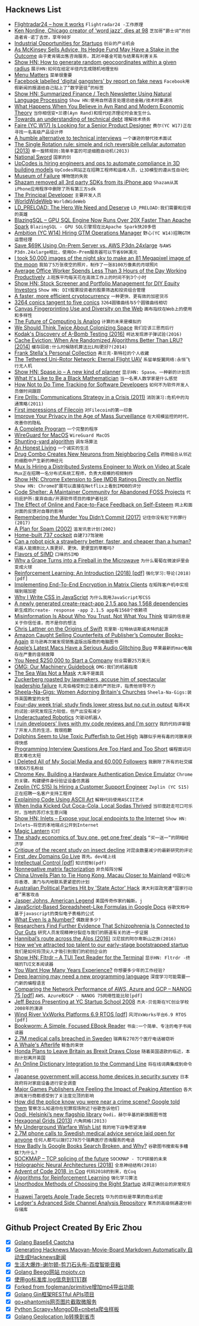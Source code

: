 ## Hacknews List


- [Flightradar24 – how it works](https://habr.com/en/post/440596/)  `Flightradar24 -工作原理`
- [Ken Nordine, Chicago creator of ‘word jazz’, dies at 98](https://www.chicagotribune.com/entertainment/ct-ent-ken-nordine-dead-0217-story.html)  `芝加哥“爵士词”的创造者肯·诺丁去世，享年98岁`
- [Industrial Opportunities for Startups](https://combientfoundry.com)  `创业的产业机会`
- [As McKinsey Sells Advice, Its Hedge Fund May Have a Stake in the Outcome](https://www.nytimes.com/2019/02/19/business/mckinsey-hedge-fund.html)  `由于麦肯锡出售咨询服务，其对冲基金可能与结果有利害关系`
- [Show HN: How to generate random geocoordinates within a given radius](https://jordinl.com/posts/2019-02-15-how-to-generate-random-geocoordinates-within-given-radius)  `展示HN:如何在给定半径内生成随机地理坐标`
- [Menu Matters](https://lareviewofbooks.org/article/menu-matters-on-alison-pearlmans-may-we-suggest/)  `菜单很重要`
- [Facebook labelled &#39;digital gangsters&#39; by report on fake news](https://www.theguardian.com/technology/2019/feb/18/facebook-fake-news-investigation-report-regulation-privacy-law-dcms)  `Facebook用假新闻的报道给自己贴上了“数字匪徒”的标签`
- [Show HN: Summarized Finance / Tech Newsletter Using Natural Language Processing](http://getthecrypt.com/how-it-works)  `Show HN:使用自然语言处理总结金融/技术时事通讯`
- [What Happens When You Believe in Ayn Rand and Modern Economic Theory](http://evonomics.com/what-happens-when-you-believe-in-ayn-rand-and-modern-economic-theory/?sfns=mo)  `当你相信安•兰德(Ayn Rand)和现代经济理论时会发生什么`
- [Towards an understanding of technical debt](https://kellanem.com/notes/towards-an-understanding-of-technical-debt)  `理解技术债务`
- [Faire (YC W17) Is Looking for a Senior Product Designer](https://boards.greenhouse.io/indigofair/jobs/4074505002?gh_jid=4074505002)  `费尔(YC W17)正在寻找一名高级产品设计师`
- [A humble alternative to technical interviews](https://blog.zachwf.com/2019/02/a-humble-alternative-to-technical.html)  `一个谦逊的替代技术面试`
- [The Single Rotation rule: simple and rich reversible cellular automaton (2013)](http://dmishin.blogspot.com/2013/11/the-single-rotation-rule-remarkably.html)  `单一旋转规则:简单丰富的可逆细胞自动机(2013)`
- [National Sword](https://99percentinvisible.org/episode/national-sword/)  `国家的剑`
- [UpCodes is hiring engineers and ops to automate compliance in 3D building models](https://up.codes/careers)  `UpCodes网站正在招聘工程师和运维人员，让3D模型的遵从性自动化`
- [Museum of Failure](http://museumoffailure.se/)  `博物馆的失败`
- [Shazam removed all 3rd party SDKs from its iPhone app](https://blog.appfigures.com/shazam-for-ios-sheds-3rd-party-sdks/)  `Shazam从其iPhone应用程序中删除了所有第三方sdk`
- [The Principal Developer](https://sizovs.net/2019/02/15/the-principal-developer/?new=true)  `主要开发人员`
- [WorldWideWeb](https://adactio.com/journal/14821)  `WorldWideWeb`
- [LD_PRELOAD: The Hero We Need and Deserve](https://blog.jessfraz.com/post/ld_preload/)  `LD_PRELOAD:我们需要和应得的英雄`
- [BlazingSQL – GPU SQL Engine Now Runs Over 20X Faster Than Apache Spark](https://blog.blazingdb.com/blazingsql-the-gpu-sql-engine-now-runs-over-20x-faster-than-apache-spark-1b0bffc990a9)  `BlazingSQL - GPU SQL引擎现在比Apache Spark快20多倍`
- [Ambition (YC W14) Hiring GTM Operations Manager](https://ambition.com/career/opportunity/gtm-operations-manager/)  `野心(YC W14)招聘GTM运营经理`
- [Save $69K Using On-Prem Server vs. AWS P3dn.24xlarge](https://lambdalabs.com/blog/8-v100-server-on-prem-vs-p3-instance-tco-analysis-cost-comparison/)  `与AWS P3dn.24xlarge相比，使用On-Prem服务器可以节省69K美元`
- [I took 50,000 images of the night sky to make an 81 Megapixel image of the moon](https://www.reddit.com/r/space/comments/arer0k/i_took_nearly_50000_images_of_the_night_sky_to/)  `我拍了5万张夜空的照片，制作了一张8100万像素的月球照片`
- [Average Office Worker Spends Less Than 3 Hours of the Day Working Productively](https://www.vouchercloud.com/resources/office-worker-productivity)  `上班族平均每天花在高效工作上的时间不到3个小时`
- [Show HN: Stock Screener and Portfolio Management for DIY Equity Investors](https://eqzen.com/)  `Show HN: DIY股票投资者的股票筛选和投资组合管理`
- [A faster, more efficient cryptocurrency](http://news.mit.edu/2019/vault-faster-more-efficient-cryptocurrency-0124)  `一种更快、更有效的加密货币`
- [3264 conics tangent to five conics](https://www.juliahomotopycontinuation.org/3264/)  `3264圆锥曲线与5个圆锥曲线相切`
- [Canvas Fingerprinting Use and Diversity on the Web](https://antoinevastel.com/browser%20fingerprinting/2019/02/19/canvas-fingerprint-on-the-web.html)  `画布指纹在Web上的使用和多样性`
- [The Future of Computing Is Analog](https://medium.com/s/story/the-future-of-computing-is-analog-e758471fbfe1)  `计算的未来是模拟的`
- [We Should Think Twice About Colonizing Space](http://nautil.us/blog/-why-we-should-think-twice-about-colonizing-space)  `我们应该三思而后行`
- [Kodak&#39;s Discovery of A-Bomb Testing (2016)](https://www.popularmechanics.com/science/energy/a21382/how-kodak-accidentally-discovered-radioactive-fallout/)  `柯达发现原子弹试验(2016)`
- [Cache Eviction: When Are Randomized Algorithms Better Than LRU? (2014)](http://danluu.com/2choices-eviction/)  `缓存回收:什么时候随机算法比LRU更好?(2014)`
- [Frank Stella&#39;s Personal Collection](https://www.nytimes.com/2019/02/17/arts/design/frank-stella-black-paintings.html)  `弗兰克·斯特拉的个人收藏`
- [The Tethered Uni-Rotor Network: Eternal Flight UAV](https://turnuav.com/)  `系留单旋翼网络:永恒飞行无人机`
- [Show HN: Spase.io – A new kind of planner](http://spase.io/?in=hackernews)  `显示HN: Spase。一种新的计划员`
- [What It&#39;s Like to Be a Black Mathematician](https://www.nytimes.com/2019/02/18/us/edray-goins-black-mathematicians.html)  `当一名黑人数学家是什么感觉`
- [How Not to Do Time Tracking for Software Developers](https://www.7pace.com/blog/developer-time-tracking-fails)  `如何不为软件开发人员做时间跟踪`
- [Fire Drills: Communications Strategy in a Crisis (2011)](https://alistapart.com/article/fire-drills-communications-strategy-in-a-crisis)  `消防演习:危机中的沟通策略(2011)`
- [First impressions of Filecoin](https://gergely.imreh.net/blog/2019/02/first-impressions-of-filecoin/)  `对Filecoin的第一印象`
- [Improve Your Privacy in the Age of Mass Surveillance](https://web.archive.org/web/20181107150700/https://iotdarwinaward.com/post/improve-your-privacy-in-age-of-mass-surveillance/)  `在大规模监控的时代，改善你的隐私`
- [A Complete Program](http://richardmavis.info/a-complete-program)  `一个完整的程序`
- [WireGuard for MacOS](https://lists.zx2c4.com/pipermail/wireguard/2019-February/003853.html)  `WireGuard MacOS`
- [Shunting-yard algorithm](https://en.wikipedia.org/wiki/Shunting-yard_algorithm)  `调车场算法`
- [An Honest Living](https://stevesalaita.com/an-honest-living/)  `一个诚实的生活`
- [Drug Combo Creates New Neurons from Neighboring Cells](https://www.technologynetworks.com/neuroscience/news/drug-combo-creates-new-neurons-from-neighboring-cells-315118)  `药物组合从邻近的细胞中产生新的神经元`
- [Mux Is Hiring a Distributed Systems Engineer to Work on Video at Scale](https://boards.greenhouse.io/mux/jobs/4195729002)  `Mux正在招聘一名分布式系统工程师，负责大规模的视频制作`
- [Show HN: Chrome Extension to See IMDB Ratings Directly on Netflix](https://chrome.google.com/webstore/detail/imdb-ratings-on-netflix/ohonjgnjobblbhfeamidafpnbkppbljh)  `Show HN: Chrome扩展可以直接在Netflix上看到IMDB的评分`
- [Code Shelter: A Maintainer Community for Abandoned FOSS Projects](https://www.codeshelter.co/)  `代码庇护所:废弃自由/开源软件项目的维护者社区`
- [The Effect of Online and Face-to-Face Feedback on Self-Esteem](https://urbanwomanmag.com/the-effect-of-online-face-to-face-feedback-on-self-esteem/)  `网上和面对面的反馈对自尊的影响`
- [Remembering the Murder You Didn’t Commit (2017)](https://www.newyorker.com/magazine/2017/06/19/remembering-the-murder-you-didnt-commit)  `记住你没有犯下的罪行(2017)`
- [A Plan for Spam (2002)](http://www.paulgraham.com/spam.html)  `滥发讯息计划(2002)`
- [Home-built 737 cockpit](https://www.flightdeck737.be/en/pc/visuals)  `自建737驾驶舱`
- [Can a robot pick a strawberry better, faster, and cheaper than a human?](https://www.washingtonpost.com/news/national/wp/2019/02/17/feature/inside-the-race-to-replace-farmworkers-with-robots/)  `机器人能摘到比人类更好、更快、更便宜的草莓吗?`
- [Flavors of SIMD](https://zeuxcg.org/2019/02/17/flavors-of-simd/)  `口味的SIMD`
- [Why a Grape Turns into a Fireball in the Microwave](https://www.wired.com/story/why-a-grape-turns-into-a-fireball-in-a-microwave/)  `为什么葡萄在微波炉里会变成火球`
- [Reinforcement Learning: An Introduction (2018) [pdf]](http://incompleteideas.net/book/RLbook2018.pdf)  `强化学习:导论(2018)[pdf]`
- [Implementing End-To-End Encryption in Matrix Clients](https://matrix.org/docs/guides/e2e_implementation.html)  `在矩阵客户机中实现端到端加密`
- [Why I Write CSS in JavaScript](https://mxstbr.com/thoughts/css-in-js/)  `为什么我用JavaScript写CSS`
- [A newly generated create-react-app 2.1.5 app has 1,568 dependencies](https://twitter.com/garybernhardt/status/1097307043881308161)  `新生成的create- response -app 2.1.5 app有1568个依赖项`
- [Misinformation Is About Who You Trust, Not What You Think](http://nautil.us/issue/69/patterns/why-misinformation-is-about-who-you-trust-not-what-you-think)  `错误的信息是关于你信任谁，而不是你的想法`
- [Chris Lattner on the Origins of Swift](https://oleb.net/2019/chris-lattner-swift-origins/)  `克里斯·拉特纳谈斯威夫特的起源`
- [Amazon Caught Selling Counterfeits of Publisher’s Computer Books–Again](https://arstechnica.com/information-technology/2019/02/amazon-caught-selling-counterfeits-of-publishers-computer-books-again/)  `亚马逊再次被发现销售盗版出版商的电脑图书`
- [Apple’s Latest Macs Have a Serious Audio Glitching Bug](http://cdm.link/2019/02/apple-2018-glitch/)  `苹果最新的mac电脑存在严重的音频故障`
- [You Need $250,000 to Start a Company](https://medium.com/@jproco/you-need-250-000-to-start-a-company-886298e8cf7e)  `创业需要25万美元`
- [OMG: Our Machinery Guidebook](https://ourmachinery.com/files/guidebook.md.html)  `OMG:我们的机器指南`
- [The Sea Was Not a Mask](https://reallifemag.com/dispatches/the-sea-was-not-a-mask)  `大海不是面具`
- [Zuckerberg roasted by lawmakers, accuse him of spectacular leadership failure](https://www.businessinsider.com/facebook-ceo-mark-zuckerberg-humiliated-by-damian-collins-committee-2019-2)  `扎克伯格受到立法者的严厉批评，指责他领导不力`
- [Sheela-Na-Gigs: Women Adorning Britain&#39;s Churches](https://www.bbc.co.uk/news/uk-england-45116614)  `Sheela-Na-Gigs:装饰英国教堂的女性`
- [Four-day week trial: study finds lower stress but no cut in output](https://www.theguardian.com/money/2019/feb/19/four-day-week-trial-study-finds-lower-stress-but-no-cut-in-output)  `每周4天的试验:研究发现压力较低，但产出没有减少`
- [Underactuated Robotics](http://underactuated.csail.mit.edu/underactuated.html)  `欠驱动机器人`
- [I ruin developers’ lives with my code reviews and I&#39;m sorry](https://habr.com/en/post/440736/)  `我的代码评审毁了开发人员的生活，我很抱歉`
- [Dolphins Seem to Use Toxic Pufferfish to Get High](https://www.smithsonianmag.com/smart-news/dolphins-seem-to-use-toxic-pufferfish-to-get-high-180948219/)  `海豚似乎用有毒的河豚来获得快感`
- [Programming Interview Questions Are Too Hard and Too Short](https://triplebyte.com/blog/interview-questions-are-too-hard-and-too-short)  `编程面试问题太难也太短`
- [I Deleted All of My Social Media and 60,000 Followers](https://petapixel.com/2019/02/19/why-i-deleted-all-of-my-social-media-and-60000-followers/)  `我删除了所有的社交媒体和6万名粉丝`
- [Chrome Key. Building a Hardware Authentication Device Emulator](https://blog.joaopeixoto.net/chrome-key-an-extension-story/)  `Chrome的关键。构建硬件身份验证设备仿真器`
- [Zeplin (YC S15) Is Hiring a Customer Support Engineer](https://jobs.lever.co/zeplin/2a71cad3-f7c7-4e08-a4f6-0f825d6ff4f9)  `Zeplin (YC S15)正在招聘一名客户支持工程师`
- [Explaining Code Using ASCII Art](https://blog.regehr.org/archives/1653)  `解释代码使用ASCII艺术`
- [When India Kicked Out Coca-Cola, Local Sodas Thrived](https://www.atlasobscura.com/articles/what-is-thums-up)  `当印度赶走可口可乐时，当地的苏打水生意兴隆`
- [Show HN: Inlets – Expose your local endpoints to the Internet](https://github.com/alexellis/inlets)  `Show HN: Inlets—将您的本地端点公开到Internet`
- [Magic Lantern](https://www.magiclantern.fm/)  `幻灯`
- [The shady economics of ‘buy one, get one free’ deals](https://thehustle.co/are-buy-one-get-one-free-deals-worth-it/)  `“买一送一”的阴暗经济学`
- [Critique of the recent study on insect decline](https://ecologyisnotadirtyword.com/2019/02/16/insectageddon-is-a-great-story-but-what-are-the-facts/)  `对昆虫数量减少的最新研究的评论`
- [First .dev Domains Go Live](https://blog.google/technology/developers/hello-dev/)  `首先。dev域上线`
- [Intellectual Control [pdf]](https://ieeexplore.ieee.org/stamp/stamp.jsp?tp=&amp;arnumber=8611447)  `知识控制(pdf)`
- [Nonnegative matrix factorization](https://blog.acolyer.org/2019/02/18/the-why-and-how-of-nonnegative-matrix-factorization/)  `非负矩阵分解`
- [China Unveils Plan to Tie Hong Kong, Macau Closer to Mainland](https://www.bloomberg.com/news/articles/2019-02-18/china-unveils-plan-to-tie-hong-kong-macau-closer-to-mainland)  `中国公布将香港、澳门与内地联系更紧密的计划`
- [Australian Political Parties Hit by &#39;State Actor&#39; Hack](https://www.bbc.com/news/world-australia-47274663)  `澳大利亚政党遭“国家行动者”黑客攻击`
- [Jasper Johns, American Legend](https://www.nytimes.com/2019/02/18/t-magazine/jasper-johns.html)  `美国传奇作家约翰斯。j`
- [JavaScript-Based Spreadsheet-Like Formulas in Google Docs](https://chrome.google.com/webstore/detail/formulas-for-google-docs/kgjbgmonlnhglokmfnpnklegakfknbeh)  `谷歌文档中基于javascript的类似电子表格的公式`
- [What Even Is a Number?](https://notebook.drmaciver.com/posts/2019-02-18-08:58.html)  `偶数是多少?`
- [Researchers Find Further Evidence That Schizophrenia Is Connected to Our Guts](http://blogs.discovermagazine.com/d-brief/2019/02/07/gut-bugs-may-shape-schizophrenia/#.XGtu1KSIaaO)  `研究人员发现精神分裂症与我们的肠道有关的进一步证据`
- [Hannibal’s route across the Alps (2016)](https://www.theguardian.com/science/2016/apr/03/where-muck-hannibals-elephants-alps-italy-bill-mahaney-york-university-toronto)  `汉尼拔的阿尔卑斯山之旅(2016)`
- [How we&#39;ve attracted top talent to our early-stage bootstrapped startup](https://canny.io/blog/startup-attract-top-talent/)  `我们是如何将顶尖人才吸引到我们的初创企业的`
- [Show HN: Fltrdr – A TUI Text Reader for the Terminal](https://github.com/octobanana/fltrdr)  `显示HN: Fltrdr -终端的TUI文本阅读器`
- [You Want How Many Years Experience?](https://howoldisit.glitch.me/)  `你想要多少年的工作经验?`
- [Deep learning may need a new programming language](https://venturebeat.com/2019/02/18/facebooks-chief-ai-scientist-deep-learning-may-need-a-new-programming-language/)  `深度学习可能需要一门新的编程语言`
- [Comparing the Network Performance of AWS, Azure and GCP – NANOG 75 [pdf]](https://pc.nanog.org/static/published/meetings/NANOG75/1909/20190218_Kesavan_Comparing_The_Network_v1.pdf)  `AWS、Azure和GCP - NANOG 75网络性能比较[pdf]`
- [Jeff Bezos Presenting at YC Startup School 2008](https://www.youtube.com/watch?v=6nKfFHuouzA)  `杰夫·贝佐斯在YC创业学校2008年的演讲`
- [Wind River VxWorks Platforms 6.9 RTOS [pdf]](https://www.windriver.com/products/product-notes/PN_VE_6_9_Platform_0311.pdf)  `风河VxWorks平台6.9 RTOS [pdf]`
- [Bookworm: A Simple, Focused EBook Reader](https://babluboy.github.io/bookworm/)  `书虫:一个简单、专注的电子书阅读器`
- [2.7M medical calls breached in Sweden](https://mobile.twitter.com/mikko/status/1097510234220826624?s=21)  `瑞典有270万个医疗电话被窃听`
- [A Whale&#39;s Afterlife](https://www.newyorker.com/science/elements/a-whales-afterlife)  `鲸鱼的来世`
- [Honda Plans to Leave Britain as Brexit Draws Close](https://www.nytimes.com/2019/02/18/business/brexit-honda.html)  `随着英国退欧的临近，本田计划离开英国`
- [An Online Dictionary Integration to the Command Line](https://github.com/Mckinsey666/Vocab)  `将在线词典集成到命令行`
- [Japanese government will access home devices in security survey](https://www3.nhk.or.jp/nhkworld/en/news/20190125_44/)  `日本政府将对家庭设备进行安全调查`
- [Major Games Publishers Are Feeling the Impact of Peaking Attention](https://www.midiaresearch.com/blog/major-games-publishers-are-feeling-the-impact-of-peaking-attention/)  `各大游戏发行商都感受到了关注度见顶的影响`
- [How did the police know you were near a crime scene? Google told them](https://www.mprnews.org/story/2019/02/07/google-location-police-search-warrants)  `警察怎么知道你在犯罪现场附近?谷歌告诉他们`
- [Oodi, Helsinki’s new flagship library](https://www.economist.com/prospero/2019/02/15/inside-oodi-helsinkis-new-flagship-library)  `Oodi，赫尔辛基的新旗舰图书馆`
- [Hexagonal Grids (2013)](https://www.redblobgames.com/grids/hexagons/)  `六角网格(2013)`
- [My Underground Warfare Wish List](https://mwi.usma.edu/underground-warfare-wish-list/)  `我的地下战争愿望清单`
- [2.7M phone calls to Swedish medical advice service laid open for anyone](https://computersweden.idg.se/2.2683/1.714787/inspelade-samtal-1177-vardguiden-oskyddade-internet)  `任何人都可以拨打270万个瑞典医疗咨询服务的电话`
- [How Badly Is Google Books Search Broken, and Why?](http://sappingattention.blogspot.com/2019/02/how-badly-is-google-books-search-broken.html)  `谷歌图书搜索有多糟糕?为什么?`
- [SOCKMAP – TCP splicing of the future](https://blog.cloudflare.com/sockmap-tcp-splicing-of-the-future/)  `SOCKMAP - TCP拼接的未来`
- [Holographic Neural Architectures (2018)](https://arxiv.org/abs/1806.00931)  `全息神经结构(2018)`
- [Advent of Code 2018, in Coq](https://github.com/Lysxia/advent-of-coq-2018)  `代码2018的到来，在Coq`
- [Algorithms for Reinforcement Learning](https://sites.ualberta.ca/~szepesva/RLBook.html)  `强化学习算法`
- [Unorthodox Methods of Choosing the Right Startup](http://vicyeh.com/unorthodox-methods-of-choosing-the-right-startup)  `选择正确创业的非常规方法`
- [Huawei Targets Apple Trade Secrets](https://www.macrumors.com/2019/02/18/huaweis-efforts-to-steal-apple/)  `华为的目标是苹果的商业机密`
- [Ledger&#39;s Advanced Side Channel Analysis Repository](https://github.com/Ledger-Donjon/lascar)  `莱杰的高级侧通道分析存储库`

## Github Project Created By Eric Zhou

- [x] [Golang Base64 Captcha](https://github.com/mojocn/base64Captcha)
- [x] [Generating Hacknews Maoyan-Movie-Board Markdown Automatically 自动生成Hacknews新闻](https://github.com/dejavuzhou/md-genie)
- [x] [生活大爆炸-谢尔顿-剪刀石头布-百度智能音箱](https://github.com/mojocn/dueros-bang-game)
- [x] [Golang Beego网站 mojotv.cn](https://github.com/mojocn/www.mojotv.cn)
- [x] [使用go标准库,log信息到钉钉群](https://github.com/mojocn/dooger)
- [x] [Forked from fogleman/primitive增加mp4导出功能](https://github.com/mojocn/primitive)
- [x] [Golang Gin框架RESTful APIs项目](https://github.com/JJJJJJJerk/ezier-golang-web-api-framework)
- [x] [go+phantomjs网页图片截取微服务](https://github.com/mojocn/screen_shot)
- [x] [Python Scrapy+MongoDB+cnbeta爬虫样板](https://github.com/mojocn/scrapy_mongodb_boilerplate_cnbeta)
- [x] [Golang Geolocation Ip转换到省市](https://github.com/mojocn/ip2location)
